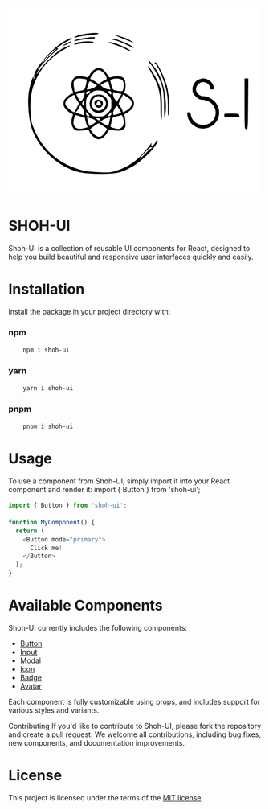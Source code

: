 <div style="display: flex;width: 100%; justify-content: center">
    <img src="./assets/shoh.svg" alt="shoh-ui">
</div>

# SHOH-UI
Shoh-UI is a collection of reusable UI components for React, designed to help you build beautiful and responsive user interfaces quickly and easily.

# Installation

Install the package in your project directory with:

### npm
```bash
    npm i shoh-ui
```
### yarn
```bash
    yarn i shoh-ui
```

### pnpm
```bash
    pnpm i shoh-ui
```


# Usage
To use a component from Shoh-UI, simply import it into your React component and render it:
import { Button } from 'shoh-ui';

  ```javascript
  import { Button } from 'shoh-ui';

  function MyComponent() {
    return (
      <Button mode="primary">
        Click me!
      </Button>
    );
  }
  ```

# Available Components

Shoh-UI currently includes the following components:

- [Button](./component/button/README.md)
- [Input](./component/input/README.md)
- [Modal](./component/modal/README.md)
- [Icon](./component/icon/README.md)
- [Badge](./component/badge/README.md)
- [Avatar](./component/avatar/README.md)

Each component is fully customizable using props, and includes support for various styles and variants.

Contributing
If you'd like to contribute to Shoh-UI, please fork the repository and create a pull request. We welcome all contributions, including bug fixes, new components, and documentation improvements.

# License

This project is licensed under the terms of the [MIT license](https://github.com/behruzrahimov/shoh-ui/blob/master/LICENSE).


